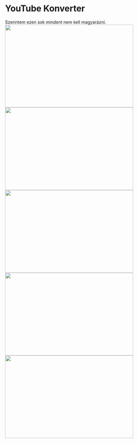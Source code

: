 # YouTube Konverter
Szerintem ezen sok mindent nem kell magyarázni.
<br>
<img src="https://cdn.discordapp.com/attachments/794612165947949072/951209161100775424/1.png" width="420" height="270">
<img src="https://cdn.discordapp.com/attachments/794612165947949072/951209161365000202/2.png" width="420" height="270">
<img src="https://cdn.discordapp.com/attachments/794612165947949072/951209161843159070/3.png" width="420" height="270">
<img src="https://cdn.discordapp.com/attachments/794612165947949072/951209162086445127/4.png" width="420" height="270">
<img src="https://cdn.discordapp.com/attachments/794612165947949072/951209205367464046/5.png" width="420" height="270">
